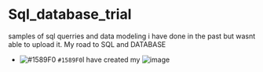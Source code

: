 # Sql_database_trial
samples of sql querries and data modeling i have done in the past but wasnt able to upload it. My road to SQL and DATABASE

- ![#1589F0](https://placehold.co/15x15/1589F0/1589F0.png) `#1589F0`I have created my 
![image](https://github.com/lois4801/Sql_database_trial/assets/96842662/a8c12859-1aee-4b3c-9b66-67632f2c1221)
